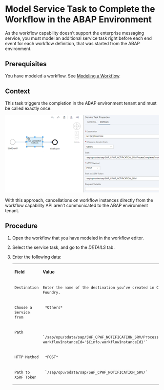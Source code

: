 <!-- loio35f7822b592842b89029869d6374bbed -->

# Model Service Task to Complete the Workflow in the ABAP Environment

As the workflow capability doesn’t support the enterprise messaging service, you must model an additional service task right before each end event for each workflow definition, that was started from the ABAP environment.



<a name="loio35f7822b592842b89029869d6374bbed__prereq_pwr_qfs_4qb"/>

## Prerequisites

You have modeled a workflow. See [Modeling a Workflow](https://help.sap.com/viewer/e157c391253b4ecd93647bf232d18a83/Cloud/en-US/2d65f7db785d4867a49fe8eec3b040be.html).



## Context

This task triggers the completion in the ABAP environment tenant and must be called exactly once.

![](images/End_Event_5c65757.png)

With this approach, cancellations on workflow instances directly from the workflow capability API aren’t communicated to the ABAP environment tenant.



## Procedure

1.  Open the workflow that you have modeled in the workflow editor.

2.  Select the service task, and go to the *DETAILS* tab.

3.  Enter the following data:


    <table>
    <tr>
    <th valign="top">

    Field


    
    </th>
    <th valign="top">

    Value


    
    </th>
    </tr>
    <tr>
    <td valign="top">
    
        Destination


    
    </td>
    <td valign="top">
    
        Enter the name of the destination you’ve created in Cloud Foundry.


    
    </td>
    </tr>
    <tr>
    <td valign="top">
    
        Choose a Service from


    
    </td>
    <td valign="top">
    
         *Others* 


    
    </td>
    </tr>
    <tr>
    <td valign="top">
    
        Path


    
    </td>
    <td valign="top">
    
         `/sap/opu/odata/sap/SWF_CPWF_NOTIFICATION_SRV/ProcessCompleted?workflowInstanceId='${info.workflowInstanceId}'` 


    
    </td>
    </tr>
    <tr>
    <td valign="top">
    
        HTTP Method


    
    </td>
    <td valign="top">
    
         *POST* 


    
    </td>
    </tr>
    <tr>
    <td valign="top">
    
        Path to XSRF Token


    
    </td>
    <td valign="top">
    
         `/sap/opu/odata/sap/SWF_CPWF_NOTIFICATION_SRV/` 


    
    </td>
    </tr>
    </table>
    


